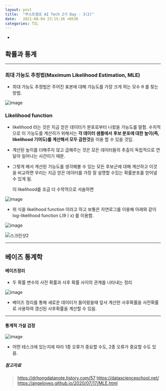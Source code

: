 ```yaml
---
layout: post
title:  "부스트캠프 AI Tech 2기 Day - 3(2)"
date:   2021-08-04 23:15:36 +0530
categories: TIL
---
```


-

## 확률과 통계

---

### 최대 가능도 추정법(Maximum Likelihood Estimation, MLE)


- 최대 가능도 추정법은 주어진 표본에 대해 가능도를 가장 크게 하는 모수 θ 를 찾는 방법.


![image](https://user-images.githubusercontent.com/61610411/128199059-234049f2-b996-4697-ab25-0e45b41700cb.png)


### Likelihood function


- likelihood 라는 것은 지금 얻은 데이터가 분포로부터 나왔을 가능도를 말함.
  수치적으로 이 가능도를 계산히가 위해서는 **각 데이터 샘플에서**
  **후보 분포에 대한 높이(즉, likelihood 기여도)를 계산해서 모두 곱한것**을 이용 할 수 있을 것임.

    
- 계산된 높이를 더해주지 않고 곱해주는 것은 모든 데이터들의 추출이 독립적으로 연달아 일어나는 사건이기 때문.


- 그렇게 해서 계산된 가능도를 생각해볼 수 있는 모든 후보군에 대해 계산하고
  이것을 비교하면 우리는 지금 얻은 데이터를 가장 잘 설명할 수있는 확률분포를 얻어낼 수 있게 됨.

  
  이 likelihood를 조금 더 수학적으로 서술하면


![image](https://user-images.githubusercontent.com/61610411/128205382-1358c03d-c348-4818-8636-cca9bad37211.png)


- 위 식을 likelihood function 이라고 하고 보통은 자연로그를 이용해 아래와 같이 log-likelihood function L(θㅣx) 를 이용함.


![image](https://user-images.githubusercontent.com/61610411/128205864-2aeab6dd-6748-404f-86ad-87b6c930867e.png)


![스크린샷2](https://user-images.githubusercontent.com/61610411/128279337-0ff9f2e1-8fe2-40a2-9b4d-ff56b9121298.png)

---

## 베이즈 통계학


#### 베이즈정리


- 두 확률 변수의 사전 확률과 사후 확률 사이의 관계를 나타내는 정리

![image](https://user-images.githubusercontent.com/61610411/128280618-590578a0-53ca-4bb5-b731-22e96e09925e.png)


- 베이즈 정리를 통해 새로운 데이터가 들어왔을때 앞서 계산한 사후확률을 사전확률로 사용하여 갱신된 사후확률을 계산할 수 있음.

---

#### 통계적 가설 검정


![image](https://user-images.githubusercontent.com/61610411/128284088-b1676af2-eac0-4c05-baf1-e654ef4d316b.png)


- 어떤 테스크에 있는지에 따라 1종 오류가 중요할 수도, 2종 오류가 중요할 수도 있음.


##### 참고자료
> https://drhongdatanote.tistory.com/57
> https://datascienceschool.net/
> https://angeloyeo.github.io/2020/07/17/MLE.html